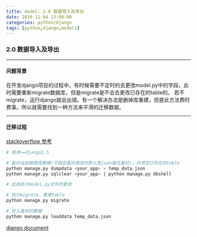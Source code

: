 ```yaml
---
title: model: 2.0 数据导入及导出
date: 2016-11-04 13:00:00
categories: python/django
tags: [python,django,models]
---
```

### 2.0 数据导入及导出

----

#### 问题背景
在开发django项目的过程中，有时候需要不定时的去更改model.py中的字段，此时需要重新migrate数据库，但是migrate是不会去更改已存在的table的。
若不migrate，运行django就会出错。有一个解决办法是删掉库重建，但是此方法费时费事。所以就需要找到一种方法来平滑的迁移数据。

----

#### 迁移过程
[stackoverflow 参考](http://stackoverflow.com/questions/1985383/update-django-database-to-reflect-changes-in-existing-models)
``` bash
# 版本>=django1.5

# 备份当前数据库数据(不指定备份类型时默认是json格式备份)，并清空已存在的table
python manage.py dumpdata <your_app> > temp_data.json
python manage.py sqlclear <your_app> | python manage.py dbshell

# 此处执行model.py文件的更改

# 执行migrate，重建table
python manage.py migrate

# 导入备份的数据
python manage.py loaddata temp_data.json
```
[django document](https://docs.djangoproject.com/es/1.10/ref/django-admin/)
